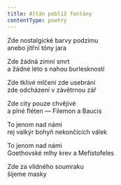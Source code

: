 ```yaml
---
title: Altán poblíž fontány
contentType: poetry
---
```


<section>

Zde nostalgické barvy podzimu  
anebo jitřní tóny jara

Zde žádná zimní smrt  
a žádné léto s nahou burleskností

Zde tklivé mlčení zde usebrání  
zde odcházení v závětrnou zář

Zde city pouze chvějivé  
a plné fléten — Filemon a Baucis

To jenom nad námi  
rej valkýr bohyň nekončících válek

To jenom nad námi  
Goethovské mlhy krev a Mefistofeles

Zde za vlídného soumraku  
šijeme masky

</section>

